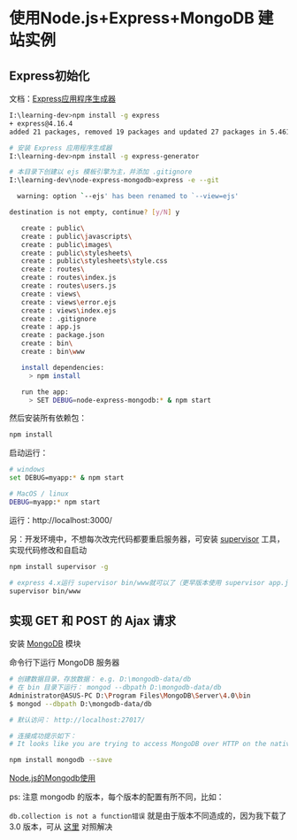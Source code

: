 # 使用Node.js+Express+MongoDB 建站实例

## Express初始化

文档：[Express应用程序生成器](http://www.expressjs.com.cn/starter/generator.html)
```bash
I:\learning-dev>npm install -g express
+ express@4.16.4
added 21 packages, removed 19 packages and updated 27 packages in 5.461s

# 安装 Express 应用程序生成器
I:\learning-dev>npm install -g express-generator

# 本目录下创建以 ejs 模板引擎为主，并添加 .gitignore
I:\learning-dev\node-express-mongodb>express -e --git

  warning: option `--ejs' has been renamed to `--view=ejs'

destination is not empty, continue? [y/N] y

   create : public\
   create : public\javascripts\
   create : public\images\
   create : public\stylesheets\
   create : public\stylesheets\style.css
   create : routes\
   create : routes\index.js
   create : routes\users.js
   create : views\
   create : views\error.ejs
   create : views\index.ejs
   create : .gitignore
   create : app.js
   create : package.json
   create : bin\
   create : bin\www

   install dependencies:
     > npm install

   run the app:
     > SET DEBUG=node-express-mongodb:* & npm start
```
然后安装所有依赖包：
```bash
npm install
```
启动运行：
```bash
# windows
set DEBUG=myapp:* & npm start

# MacOS / linux
DEBUG=myapp:* npm start

```
运行：http://localhost:3000/

另：开发环境中，不想每次改完代码都要重启服务器，可安装 [supervisor](https://www.npmjs.com/package/supervisor) 工具，实现代码修改和自启动
```bash
npm install supervisor -g

# express 4.x运行 supervisor bin/www就可以了（更早版本使用 supervisor app.js）
supervisor bin/www
```

## 实现 GET 和 POST 的 Ajax 请求
安装 [MongoDB](http://www.runoob.com/mongodb/mongodb-window-install.html) 模块

命令行下运行 MongoDB 服务器
```bash
# 创建数据目录，存放数据： e.g. D:\mongodb-data/db
# 在 bin 目录下运行： mongod --dbpath D:\mongodb-data/db
Administrator@ASUS-PC D:\Program Files\MongoDB\Server\4.0\bin
$ mongod --dbpath D:\mongodb-data/db

# 默认访问： http://localhost:27017/

# 连接成功提示如下：
# It looks like you are trying to access MongoDB over HTTP on the native driver port.
```

```bash
npm install mongodb --save
```
[Node.js的Mongodb使用](https://www.cnblogs.com/lovecc/p/6022623.html)

ps: 注意 mongodb 的版本，每个版本的配置有所不同，比如：

`db.collection is not a function错误` 就是由于版本不同造成的，因为我下载了 3.0 版本，可从 [这里](http://mongodb.github.io/node-mongodb-native/3.0/api/) 对照解决



